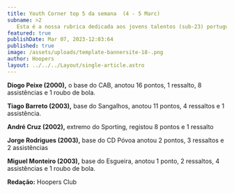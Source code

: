 ```yaml
---
title: Youth Corner top 5 da semana  (4 - 5 Marc)
subname: >2
   Esta é a nossa rubrica dedicada aos jovens talentos (sub-23) portugueses na Liga Betclic.
featured: true
publishDate: Mar 07, 2023-12:03:64
published: true
image: /assets/uploads/template-bannersite-18-.png
author: Hoopers
layout: ../../../Layout/single-article.astro
---
```

<!--StartFragment-->

**Diogo Peixe (2000),** o base do CAB, anotou 16 pontos, 1 ressalto, 8 assistências e 1 roubo de bola.

**Tiago Barreto (2003),** base do Sangalhos, anotou 11 pontos, 4 ressaltos e 1 assistência.

**André Cruz (2002),** extremo do Sporting, registou 8 pontos e 1 ressalto

**Jorge Rodrigues (2003),** base do CD Póvoa anotou 2 pontos, 3 ressaltos e 2 assistências

**Miguel Monteiro (2003),** base do Esgueira, anotou 1 ponto, 2 ressaltos, 4 assistências e 1 roubo de bola.

**R﻿edação:** Hoopers Club

<!--EndFragment-->